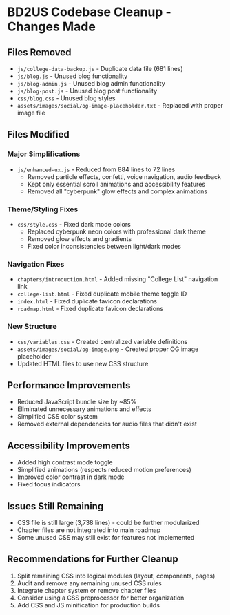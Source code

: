 # BD2US Codebase Cleanup - Changes Made

## Files Removed
- `js/college-data-backup.js` - Duplicate data file (681 lines)
- `js/blog.js` - Unused blog functionality 
- `js/blog-admin.js` - Unused blog admin functionality
- `js/blog-post.js` - Unused blog post functionality
- `css/blog.css` - Unused blog styles
- `assets/images/social/og-image-placeholder.txt` - Replaced with proper image file

## Files Modified

### Major Simplifications
- `js/enhanced-ux.js` - Reduced from 884 lines to 72 lines
  - Removed particle effects, confetti, voice navigation, audio feedback
  - Kept only essential scroll animations and accessibility features
  - Removed all "cyberpunk" glow effects and complex animations

### Theme/Styling Fixes
- `css/style.css` - Fixed dark mode colors
  - Replaced cyberpunk neon colors with professional dark theme
  - Removed glow effects and gradients
  - Fixed color inconsistencies between light/dark modes

### Navigation Fixes
- `chapters/introduction.html` - Added missing "College List" navigation link
- `college-list.html` - Fixed duplicate mobile theme toggle ID
- `index.html` - Fixed duplicate favicon declarations
- `roadmap.html` - Fixed duplicate favicon declarations

### New Structure
- `css/variables.css` - Created centralized variable definitions
- `assets/images/social/og-image.png` - Created proper OG image placeholder
- Updated HTML files to use new CSS structure

## Performance Improvements
- Reduced JavaScript bundle size by ~85%
- Eliminated unnecessary animations and effects
- Simplified CSS color system
- Removed external dependencies for audio files that didn't exist

## Accessibility Improvements
- Added high contrast mode toggle
- Simplified animations (respects reduced motion preferences)
- Improved color contrast in dark mode
- Fixed focus indicators

## Issues Still Remaining
- CSS file is still large (3,738 lines) - could be further modularized
- Chapter files are not integrated into main roadmap
- Some unused CSS may still exist for features not implemented

## Recommendations for Further Cleanup
1. Split remaining CSS into logical modules (layout, components, pages)
2. Audit and remove any remaining unused CSS rules
3. Integrate chapter system or remove chapter files
4. Consider using a CSS preprocessor for better organization
5. Add CSS and JS minification for production builds
